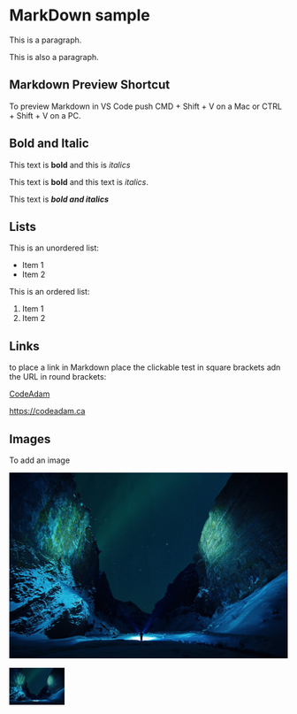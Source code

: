 # MarkDown sample

This is a paragraph.

This is also a paragraph.

## Markdown Preview Shortcut

To preview Markdown in VS Code push CMD + Shift + V 
on a Mac or CTRL + Shift + V on a PC.


## Bold and Italic

This text is **bold** and this is *italics*


This text is __bold__ and this text is _italics_.

This text is **_bold and italics_**

## Lists

This is an unordered list:

- Item 1
- Item 2

This is an ordered list:

1. Item 1
2. Item 2

## Links

to place a link in Markdown place the clickable test in square brackets adn the URL in round brackets:

[CodeAdam](https://codeadam.com)

https://codeadam.ca


## Images

To add an image

![Random Logo](img.jpg)

<img src="img.jpg" width="100" />